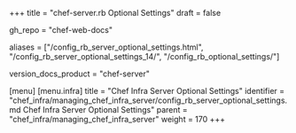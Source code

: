 +++
title = "chef-server.rb Optional Settings"
draft = false

gh_repo = "chef-web-docs"

aliases = ["/config_rb_server_optional_settings.html", "/config_rb_server_optional_settings_14/", "/config_rb_optional_settings/"]

version_docs_product = "chef-server"

[menu]
  [menu.infra]
    title = "Chef Infra Server Optional Settings"
    identifier = "chef_infra/managing_chef_infra_server/config_rb_server_optional_settings.md Chef Infra Server Optional Settings"
    parent = "chef_infra/managing_chef_infra_server"
    weight = 170
+++
